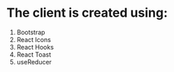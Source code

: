 # The client is created using:

1) Bootstrap
2) React Icons
3) React Hooks
4) React Toast
5) useReducer
